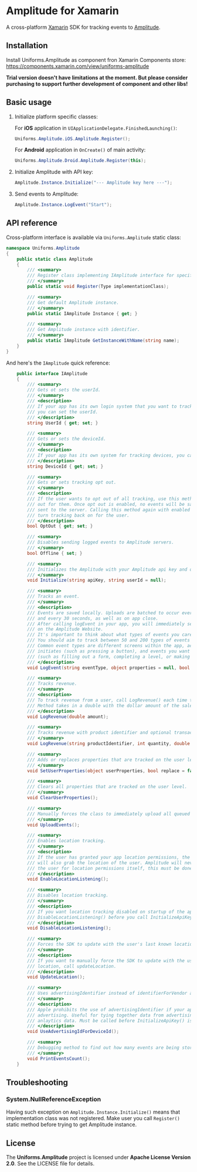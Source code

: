 Amplitude for Xamarin
=====================

A cross-platform  [Xamarin](https://www.xamarin.com) SDK for tracking events to [Amplitude](https://amplitude.com).


Installation
------------

Install Uniforms.Amplitude as component fron Xamarin Components store:
https://components.xamarin.com/view/uniforms-amplitude

**Trial version doesn't have limitations at the moment. But please consider purchasing to support further development of component and other libs!**



Basic usage
-----------

1. Initialize platform specific classes:

    For **iOS** application in `UIApplicationDelegate.FinishedLaunching()`:

    ```csharp
    Uniforms.Amplitude.iOS.Amplitude.Register();
    ```

    For **Android** application in `OnCreate()` of main activity:

    ```csharp
    Uniforms.Amplitude.Droid.Amplitude.Register(this);
    ```

2. Initialize Amplitude with API key:

    ```csharp
    Amplitude.Instance.Initialize("--- Amplitude key here ---");
    ```

3. Send events to Amplitude:

    ```csharp
    Amplitude.Instance.LogEvent("Start");
    ```


API reference
-------------

Cross-platform interface is available via ``Uniforms.Amplitude`` static class:

```csharp
namespace Uniforms.Amplitude
{
    public static class Amplitude
    {
        /// <summary>
        /// Register class implementing IAmplitude interface for specific platform.
        /// </summary>
        public static void Register(Type implementationClass);

        /// <summary>
        /// Get default Amplitude instance.
        /// </summary>
        public static IAmplitude Instance { get; }

        /// <summary>
        /// Get Amplitude instance with identifier.
        /// </summary>
        public static IAmplitude GetInstanceWithName(string name);
    }
}
```

And here's the `IAmplitude` quick reference:


```csharp
    public interface IAmplitude
    {
        /// <summary>
        /// Gets ot sets the userId.
        /// </summary>
        /// <description>
        /// If your app has its own login system that you want to track users with,
        /// you can set the userId.
        /// </description>
        string UserId { get; set; }

        /// <summary>
        /// Gets or sets the deviceId.
        /// </summary>
        /// <description>
        /// If your app has its own system for tracking devices, you can set the deviceId.
        /// </description>
        string DeviceId { get; set; }

        /// <summary>
        /// Gets or sets tracking opt out.
        /// </summary>
        /// <description>
        /// If the user wants to opt out of all tracking, use this method to enable opt
        /// out for them. Once opt out is enabled, no events will be saved locally or
        /// sent to the server. Calling this method again with enabled set to NO will
        /// turn tracking back on for the user.
        /// </description>
        bool OptOut { get; set; }

        /// <summary>
        /// Disables sending logged events to Amplitude servers.
        /// </summary>
        bool Offline { set; }

        /// <summary>
        /// Initializes the Amplitude with your Amplitude api key and optional user ID.
        /// </summary>
        void Initialize(string apiKey, string userId = null);

        /// <summary>
        /// Tracks an event.
        /// </summary>
        /// <description>
        /// Events are saved locally. Uploads are batched to occur every 30 events
        /// and every 30 seconds, as well as on app close.
        /// After calling logEvent in your app, you will immediately see data appear
        /// on the Amplitude Website.
        /// It's important to think about what types of events you care about as a developer.
        /// You should aim to track between 50 and 200 types of events within your app.
        /// Common event types are different screens within the app, actions the user
        /// initiates (such as pressing a button), and events you want the user to complete
        /// (such as filling out a form, completing a level, or making a payment).
        /// </description>
        void LogEvent(string eventType, object properties = null, bool outOfSession = false);

        /// <summary>
        /// Tracks revenue.
        /// </summary>
        /// <description>
        /// To track revenue from a user, call LogRevenue() each time the user generates revenue.
        /// Method takes in a double with the dollar amount of the sale as the only argument.
        /// </description>
        void LogRevenue(double amount);

        /// <summary>
        /// Tracks revenue with product identifier and optional transaction receipt.
        /// </summary>
        void LogRevenue(string productIdentifier, int quantity, double price, byte[] receipt = null);

        /// <summary>
        /// Adds or replaces properties that are tracked on the user level.
        /// </summary>
        void SetUserProperties(object userProperties, bool replace = false);

        /// <summary>
        /// Clears all properties that are tracked on the user level.
        /// </summary>
        void ClearUserProperties();

        /// <summary>
        /// Manually forces the class to immediately upload all queued events.
        /// </summary>
        void UploadEvents();

        /// <summary>
        /// Enables location tracking.
        /// </summary>
        /// <description>
        /// If the user has granted your app location permissions, the SDK
        /// will also grab the location of the user. Amplitude will never prompt
        /// the user for location permissions itself, this must be done by your app.
        /// </description>
        void EnableLocationListening();

        /// <summary>
        /// Disables location tracking.
        /// </summary>
        /// <description>
        /// If you want location tracking disabled on startup of the app, call
        /// DisableLocationListening() before you call InitializeApiKey().
        /// </description>
        void DisableLocationListening();

        /// <summary>
        /// Forces the SDK to update with the user's last known location if possible.
        /// </summary>
        /// <description>
        /// If you want to manually force the SDK to update with the user's last known
        /// location, call updateLocation.
        /// </description>
        void UpdateLocation();

        /// <summary>
        /// Uses advertisingIdentifier instead of identifierForVendor as the device ID.
        /// </summary>
        /// <description>
        /// Apple prohibits the use of advertisingIdentifier if your app does not have
        /// advertising. Useful for tying together data from advertising campaigns to
        /// anlaytics data. Must be called before InitializeApiKey() is called.
        /// </description>
        void UseAdvertisingIdForDeviceId();

        /// <summary>
        /// Debugging method to find out how many events are being stored locally on the device.
        /// </summary>
        void PrintEventsCount();
    }
```


Troubleshooting
---------------

### System.NullReferenceException

Having such exception on `Amplitude.Instance.Initialize()` means that implementation class was not registered. Make user you call `Register()` static method before trying to get Amplitude instance.

License
-------

The **Uniforms.Amplitude** project is licensed under **Apache License Version 2.0**. See the LICENSE file for details.